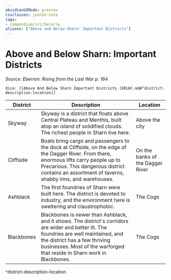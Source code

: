 ```yaml
---
obsidianUIMode: preview
cssclasses: json5e-note
tags:
- compendium/src/5e/erlw
aliases: ["Above and Below Sharn: Important Districts"]
---
```

# Above and Below Sharn: Important Districts
*Source: Eberron: Rising from the Last War p. 164* 

`dice: [[Above And Below Sharn Important Districts (ERLW).md#^district-description-location]]`

| District | Description | Location |
|----------|-------------|----------|
| Skyway | Skyway is a district that floats above Central Plateau and Menthis, built atop an island of solidified clouds. The richest people in Sharn live here. | Above the city |
| Cliffside | Boats bring cargo and passengers to the dock at Cliffside, on the edge of the Dagger River. From there, enormous lifts carry people up to Precarious. This dangerous district contains an assortment of taverns, shabby inns, and warehouses. | On the banks of the Dagger River |
| Ashblack | The first foundries of Sharn were built here. The district is devoted to industry, and the environment here is sweltering and claustrophobic. | The Cogs |
| Blackbones | Blackbones is newer than Ashblack, and it shows. The district's corridors are wider and better lit. The foundries are well maintained, and the district has a few thriving businesses. Most of the warforged that reside in Sharn work in Blackbones. | The Cogs |
^district-description-location